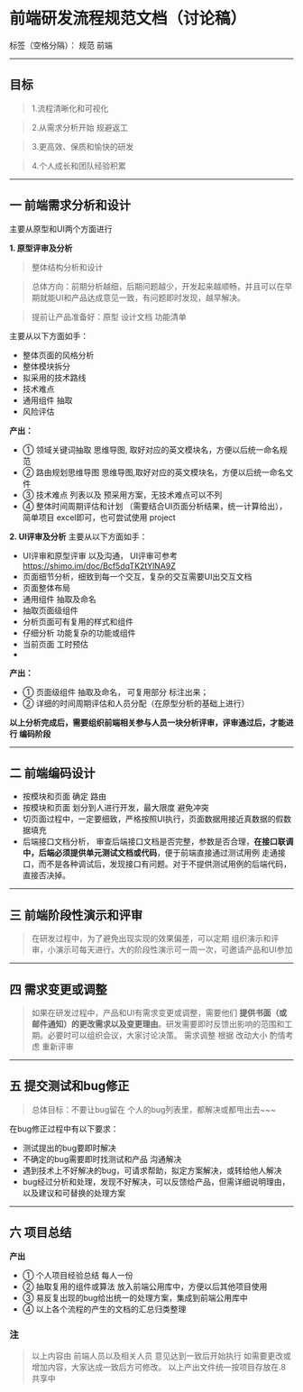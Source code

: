 # 前端研发流程规范文档（讨论稿）

标签（空格分隔）： 规范  前端

---

## 目标

> 1.流程清晰化和可视化

> 2.从需求分析开始 规避返工

> 3.更高效、保质和愉快的研发

> 4.个人成长和团队经验积累


---
## 一 前端需求分析和设计

主要从原型和UI两个方面进行

**1. 原型评审及分析**

> 整体结构分析和设计

> 总体方向：前期分析越细，后期问题越少，开发起来越顺畅，并且可以在早期就能UI和产品达成意见一致，有问题即时发现，越早解决。

> 提前让产品准备好：原型 设计文档 功能清单

主要从以下方面如手：

- 整体页面的风格分析
- 整体模块拆分
- 拟采用的技术路线
- 技术难点
- 通用组件 抽取
- 风险评估

**产出：**

- ① 领域关键词抽取 思维导图, 取好对应的英文模块名，方便以后统一命名规范
- ② 路由规划思维导图 思维导图,取好对应的英文模块名，方便以后统一命名文件
- ③ 技术难点 列表以及 预采用方案，无技术难点可以不列
- ④ 整体时间周期评估和计划 （需要结合UI页面分析结果，统一计算给出），简单项目 excel即可，也可尝试使用 project


**2. UI评审及分析**
主要从以下方面如手：

- UI评审和原型评审 以及沟通， UI评审可参考 https://shimo.im/doc/Bcf5dqTK2tYlNA9Z
- 页面细节分析，细致到每一个交互，复杂的交互需要UI出交互文档
- 页面整体布局
- 通用组件 抽取及命名
- 抽取页面级组件 
- 分析页面可有复用的样式和组件
- 仔细分析 功能复杂的功能或组件
- 当前页面 工时预估
- 

**产出：**

- ① 页面级组件 抽取及命名， 可复用部分 标注出来；
- ② 详细的时间周期评估和人员分配（在原型分析的基础上进行）

**以上分析完成后，需要组织前端相关参与人员一块分析评审，评审通过后，才能进行 编码阶段**


---


## 二 前端编码设计

- 按模块和页面 确定 路由
- 按模块和页面 划分到人进行开发，最大限度 避免冲突
- 切页面过程中，一定要细致，严格按照UI执行，页面数据用接近真数据的假数据填充
- 后端接口文档分析， 审查后端接口文档是否完整，参数是否合理，**在接口联调中，后端必须提供单元测试文档或代码**，便于前端直接通过测试用例 走通接口，而不是各种调试后，发现接口有问题。对于不提供测试用例的后端代码，直接否决掉。
---


## 三 前端阶段性演示和评审

> 在研发过程中，为了避免出现实现的效果偏差，可以定期 组织演示和评审，小演示可每天进行，大的阶段性演示可一周一次，可邀请产品和UI参加 

---


## 四 需求变更或调整
> 如果在研发过程中，产品和UI有需求变更或调整，需要他们 **提供书面（或邮件通知）的更改需求以及变更理由**。研发需要即时反馈出影响的范围和工期。必要时可以组织会议，大家讨论决策。
> 需求调整 根据 改动大小 酌情考虑 重新评审 
---


## 五 提交测试和bug修正
> 总体目标：不要让bug留在 个人的bug列表里，都解决或都甩出去~~~

在bug修正过程中有以下要求：

- 测试提出的bug要即时解决
- 不确定的bug需要即时找测试和产品 沟通解决
- 遇到技术上不好解决的bug，可请求帮助，拟定方案解决，或转给他人解决
- bug经过分析和处理，发现不好解决，可以反馈给产品，但需详细说明理由，以及建议和可替换的处理方案
---


## 六 项目总结
**产出**

- ① 个人项目经验总结 每人一份
- ② 抽取复用的组件或算法 放入前端公用库中，方便以后其他项目使用
- ③ 易反复出现的bug给出统一的处理方案，集成到前端公用库中
- ④ 以上各个流程的产生的文档的汇总归类整理



### 注
> 以上内容由 前端人员以及相关人员 意见达到一致后开始执行
> 如需要更改或增加内容，大家达成一致后方可修改。
> 以上产出文件统一按项目存放在.8共享中

